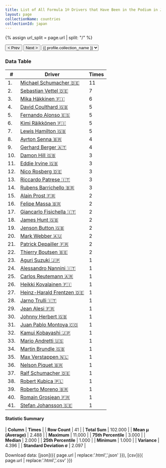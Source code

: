 ```yaml
---
title: List of All Formula 1® Drivers that Have Been in the Podium in Japan by Number of Times
layout: page
collectionName: countries
collectionId: japan
---
```


{% assign url_split = page.url | split: "/" %}
<div id="collection-navigation">
<button onclick="selector.options[selector.selectedIndex-1].value && (window.location = selector.options[selector.selectedIndex-1].value);">&lt; Prev</button>
<button onclick="selector.options[selector.selectedIndex+1].value && (window.location = selector.options[selector.selectedIndex+1].value);">Next &gt;</button>
<select id="selector" onchange="this.options[this.selectedIndex].value && (window.location = this.options[this.selectedIndex].value);">
  {% for collectionId in site.data[page.collectionName].refs %}
    {% if collectionId == page.collectionId %}
      {% assign selected = "selected" %}
    {% else %}
      {% assign selected = "" %}
    {% endif %}
    {% assign profile = site.data[page.collectionName][collectionId].profile %}
    <option value="/f1/{{ page.collectionName }}/{{ collectionId }}/{{ url_split[4] }}" {{ selected }}>{{ profile.collection_name }}</option>
  {% endfor %}
</select>
</div>

<canvas id="chart" width="400" height="180"></canvas>
<script>
var data = {
    "datasets": [
        {
            "backgroundColor": [
                "#9C8E8D",
                "#9C8E8D",
                "#9C8E8D",
                "#9C8E8D",
                "#9C8E8D",
                "#9C8E8D",
                "#9C8E8D",
                "#9C8E8D",
                "#9C8E8D",
                "#9C8E8D",
                "#9C8E8D",
                "#9C8E8D",
                "#9C8E8D",
                "#9C8E8D",
                "#9C8E8D",
                "#9C8E8D",
                "#9C8E8D",
                "#9C8E8D",
                "#9C8E8D",
                "#9C8E8D",
                "#9C8E8D",
                "#9C8E8D",
                "#9C8E8D",
                "#9C8E8D",
                "#9C8E8D",
                "#9C8E8D",
                "#9C8E8D",
                "#9C8E8D",
                "#9C8E8D",
                "#9C8E8D",
                "#9C8E8D",
                "#9C8E8D",
                "#9C8E8D",
                "#9C8E8D",
                "#9C8E8D",
                "#9C8E8D",
                "#9C8E8D",
                "#9C8E8D",
                "#9C8E8D",
                "#9C8E8D",
                "#9C8E8D"
            ],
            "borderColor": [
                "#1D181E",
                "#1D181E",
                "#1D181E",
                "#1D181E",
                "#1D181E",
                "#1D181E",
                "#1D181E",
                "#1D181E",
                "#1D181E",
                "#1D181E",
                "#1D181E",
                "#1D181E",
                "#1D181E",
                "#1D181E",
                "#1D181E",
                "#1D181E",
                "#1D181E",
                "#1D181E",
                "#1D181E",
                "#1D181E",
                "#1D181E",
                "#1D181E",
                "#1D181E",
                "#1D181E",
                "#1D181E",
                "#1D181E",
                "#1D181E",
                "#1D181E",
                "#1D181E",
                "#1D181E",
                "#1D181E",
                "#1D181E",
                "#1D181E",
                "#1D181E",
                "#1D181E",
                "#1D181E",
                "#1D181E",
                "#1D181E",
                "#1D181E",
                "#1D181E",
                "#1D181E"
            ],
            "borderWidth": 1,
            "data": [
                11.0,
                7.0,
                6.0,
                5.0,
                5.0,
                5.0,
                5.0,
                4.0,
                4.0,
                3.0,
                3.0,
                3.0,
                3.0,
                3.0,
                2.0,
                2.0,
                2.0,
                2.0,
                2.0,
                2.0,
                2.0,
                2.0,
                1.0,
                1.0,
                1.0,
                1.0,
                1.0,
                1.0,
                1.0,
                1.0,
                1.0,
                1.0,
                1.0,
                1.0,
                1.0,
                1.0,
                1.0,
                1.0,
                1.0,
                1.0,
                1.0
            ],
            "label": "Times"
        }
    ],
    "labels": [
        "Michael Schumacher",
        "Sebastian Vettel",
        "Mika Häkkinen",
        "David Coulthard",
        "Fernando Alonso",
        "Kimi Räikkönen",
        "Lewis Hamilton",
        "Ayrton Senna",
        "Gerhard Berger",
        "Damon Hill",
        "Eddie Irvine",
        "Nico Rosberg",
        "Riccardo Patrese",
        "Rubens Barrichello",
        "Alain Prost",
        "Felipe Massa",
        "Giancarlo Fisichella",
        "James Hunt",
        "Jenson Button",
        "Mark Webber",
        "Patrick Depailler",
        "Thierry Boutsen",
        "Aguri Suzuki",
        "Alessandro Nannini",
        "Carlos Reutemann",
        "Heikki Kovalainen",
        "Heinz-Harald Frentzen",
        "Jarno Trulli",
        "Jean Alesi",
        "Johnny Herbert",
        "Juan Pablo Montoya",
        "Kamui Kobayashi",
        "Mario Andretti",
        "Martin Brundle",
        "Max Verstappen",
        "Nelson Piquet",
        "Ralf Schumacher",
        "Robert Kubica",
        "Roberto Moreno",
        "Romain Grosjean",
        "Stefan Johansson"
    ]
};
var options = {
  legend: {
    display: false
  },
  scales: {
    xAxes: [{
      ticks: {
        beginAtZero: true,
        maxRotation: 180,
        display: window.innerWidth > 800
      }
    }],
    yAxes: [{
      ticks: {
        beginAtZero: true
      }
    }]
  },
  onResize: function(chart, size) {
    chart.options.scales.xAxes[0].ticks.display = size.width > 800;
  }
};
var chart = new Chart("chart", {
    data: data,
    type: 'bar',
    options: options
});
</script>



### Data Table

| # | Driver | Times |
|--|--|--|
| 1. | [Michael Schumacher 🇩🇪](/f1/drivers/michael_schumacher) | 11 |
| 2. | [Sebastian Vettel 🇩🇪](/f1/drivers/vettel) | 7 |
| 3. | [Mika Häkkinen 🇫🇮](/f1/drivers/hakkinen) | 6 |
| 4. | [David Coulthard 🇬🇧](/f1/drivers/coulthard) | 5 |
| 5. | [Fernando Alonso 🇪🇸](/f1/drivers/alonso) | 5 |
| 6. | [Kimi Räikkönen 🇫🇮](/f1/drivers/raikkonen) | 5 |
| 7. | [Lewis Hamilton 🇬🇧](/f1/drivers/hamilton) | 5 |
| 8. | [Ayrton Senna 🇧🇷](/f1/drivers/senna) | 4 |
| 9. | [Gerhard Berger 🇦🇹](/f1/drivers/berger) | 4 |
| 10. | [Damon Hill 🇬🇧](/f1/drivers/damon_hill) | 3 |
| 11. | [Eddie Irvine 🇬🇧](/f1/drivers/irvine) | 3 |
| 12. | [Nico Rosberg 🇩🇪](/f1/drivers/rosberg) | 3 |
| 13. | [Riccardo Patrese 🇮🇹](/f1/drivers/patrese) | 3 |
| 14. | [Rubens Barrichello 🇧🇷](/f1/drivers/barrichello) | 3 |
| 15. | [Alain Prost 🇫🇷](/f1/drivers/prost) | 2 |
| 16. | [Felipe Massa 🇧🇷](/f1/drivers/massa) | 2 |
| 17. | [Giancarlo Fisichella 🇮🇹](/f1/drivers/fisichella) | 2 |
| 18. | [James Hunt 🇬🇧](/f1/drivers/hunt) | 2 |
| 19. | [Jenson Button 🇬🇧](/f1/drivers/button) | 2 |
| 20. | [Mark Webber 🇦🇺](/f1/drivers/webber) | 2 |
| 21. | [Patrick Depailler 🇫🇷](/f1/drivers/depailler) | 2 |
| 22. | [Thierry Boutsen 🇧🇪](/f1/drivers/boutsen) | 2 |
| 23. | [Aguri Suzuki 🇯🇵](/f1/drivers/suzuki) | 1 |
| 24. | [Alessandro Nannini 🇮🇹](/f1/drivers/nannini) | 1 |
| 25. | [Carlos Reutemann 🇦🇷](/f1/drivers/reutemann) | 1 |
| 26. | [Heikki Kovalainen 🇫🇮](/f1/drivers/kovalainen) | 1 |
| 27. | [Heinz-Harald Frentzen 🇩🇪](/f1/drivers/frentzen) | 1 |
| 28. | [Jarno Trulli 🇮🇹](/f1/drivers/trulli) | 1 |
| 29. | [Jean Alesi 🇫🇷](/f1/drivers/alesi) | 1 |
| 30. | [Johnny Herbert 🇬🇧](/f1/drivers/herbert) | 1 |
| 31. | [Juan Pablo Montoya 🇨🇴](/f1/drivers/montoya) | 1 |
| 32. | [Kamui Kobayashi 🇯🇵](/f1/drivers/kobayashi) | 1 |
| 33. | [Mario Andretti 🇺🇸](/f1/drivers/mario_andretti) | 1 |
| 34. | [Martin Brundle 🇬🇧](/f1/drivers/brundle) | 1 |
| 35. | [Max Verstappen 🇳🇱](/f1/drivers/max_verstappen) | 1 |
| 36. | [Nelson Piquet 🇧🇷](/f1/drivers/piquet) | 1 |
| 37. | [Ralf Schumacher 🇩🇪](/f1/drivers/ralf_schumacher) | 1 |
| 38. | [Robert Kubica 🇵🇱](/f1/drivers/kubica) | 1 |
| 39. | [Roberto Moreno 🇧🇷](/f1/drivers/moreno) | 1 |
| 40. | [Romain Grosjean 🇫🇷](/f1/drivers/grosjean) | 1 |
| 41. | [Stefan Johansson 🇸🇪](/f1/drivers/johansson) | 1 |

#### Statistic Summary

| **Column** | **Times** |
| **Row Count** | 41 |
| **Total Sum** | 102.000 |
| **Mean μ (Average)** | 2.488 |
| **Maximum** | 11.000 |
| **75th Percentile** | 3.000 |
| **Median** | 2.000 |
| **25th Percentile** | 1.000 |
| **Minimum** | 1.000 |
| **Variance** | 4.396 |
| **Standard Deviation σ** | 2.097 |

Download data: [json]({{ page.url | replace:'.html','.json' }}), [csv]({{ page.url | replace:'.html','.csv' }})
